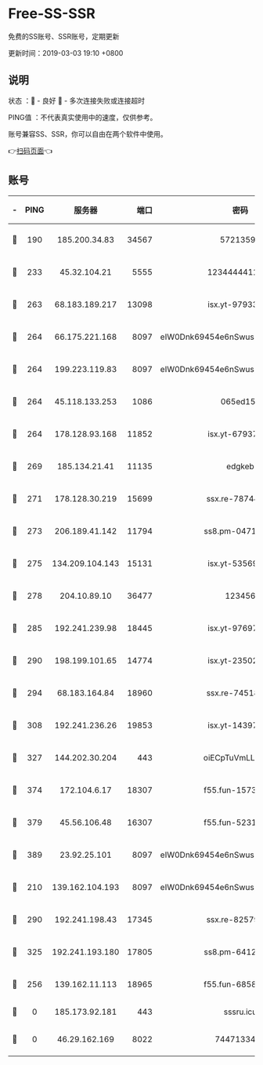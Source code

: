 # Free-SS-SSR

免费的SS账号、SSR账号，定期更新

更新时间：2019-03-03 19:10 +0800

## 说明

状态     ：🙂 - 良好 🙁 - 多次连接失败或连接超时

PING值   ：不代表真实使用中的速度，仅供参考。

账号兼容SS、SSR，你可以自由在两个软件中使用。

👉[扫码页面](https://liesauer.github.io/free-ss-ssr.github.io/)👈

## 账号

|-|PING|服务器|端口|密码|加密方式|区域|
|:----:|:----:|:-----:|-----:|:----:|:----:|:----:|
|🙂|190|185.200.34.83|34567|57213592|aes-256-cfb|US|
|🙂|233|45.32.104.21|5555|1234444411111|aes-256-cfb|SG|
|🙂|263|68.183.189.217|13098|isx.yt-97933263|aes-256-cfb|SG|
|🙂|264|66.175.221.168|8097|eIW0Dnk69454e6nSwuspv9DmS201tQ0D|aes-256-cfb|US|
|🙂|264|199.223.119.83|8097|eIW0Dnk69454e6nSwuspv9DmS201tQ0D|aes-256-cfb|US|
|🙂|264|45.118.133.253|1086|065ed15a|aes-256-cfb|SG|
|🙂|264|178.128.93.168|11852|isx.yt-67937550|aes-256-cfb|SG|
|🙂|269|185.134.21.41|11135|edgkeb|aes-256-cfb|GB|
|🙂|271|178.128.30.219|15699|ssx.re-78744964|aes-256-cfb|SG|
|🙂|273|206.189.41.142|11794|ss8.pm-04714048|aes-256-cfb|SG|
|🙂|275|134.209.104.143|15131|isx.yt-53569932|aes-256-cfb|SG|
|🙂|278|204.10.89.10|36477|123456|aes-256-cfb|US|
|🙂|285|192.241.239.98|18445|isx.yt-97697625|aes-256-cfb|US|
|🙂|290|198.199.101.65|14774|isx.yt-23502068|aes-256-cfb|US|
|🙂|294|68.183.164.84|18960|ssx.re-74518385|aes-256-cfb|US|
|🙂|308|192.241.236.26|19853|isx.yt-14397155|aes-256-cfb|US|
|🙂|327|144.202.30.204|443|oiECpTuVmLLxk4Ts|aes-256-cfb|US|
|🙂|374|172.104.6.17|18307|f55.fun-15739301|aes-256-cfb|US|
|🙂|379|45.56.106.48|16307|f55.fun-52314047|aes-256-cfb|US|
|🙂|389|23.92.25.101|8097|eIW0Dnk69454e6nSwuspv9DmS201tQ0D|aes-256-cfb|US|
|🙂|210|139.162.104.193|8097|eIW0Dnk69454e6nSwuspv9DmS201tQ0D|aes-256-cfb|JP|
|🙂|290|192.241.198.43|17345|ssx.re-82579728|aes-256-cfb|US|
|🙂|325|192.241.193.180|17805|ss8.pm-64125416|aes-256-cfb|US|
|🙁|256|139.162.11.113|18965|f55.fun-68582887|aes-256-cfb|SG|
|🙁|0|185.173.92.181|443|sssru.icu|rc4-md5|RU|
|🙁|0|46.29.162.169|8022|7447133485|aes-256-cfb|RU|
